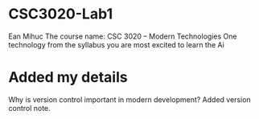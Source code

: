 # CSC3020-Lab1
Ean Mihuc
The course name: CSC 3020 – Modern Technologies
One technology from the syllabus you are most excited to learn the Ai
#  Added my details
Why is version control important in modern development?
Added version control note.
